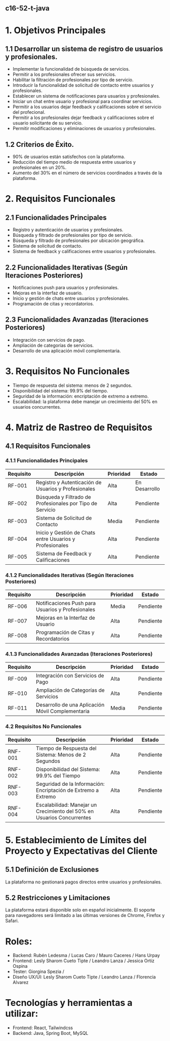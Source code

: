 ## **c16-52-t-java**

# 1. Objetivos Principales

## **1.1 Desarrollar un sistema de registro de usuarios y profesionales.**
- Implementar la funcionalidad de búsqueda de servicios.
- Permitir a los profesionales ofrecer sus servicios.
- Habilitar la filtración de profesionales por tipo de servicio.
- Introducir la funcionalidad de solicitud de contacto entre usuarios y profesionales.
- Establecer un sistema de notificaciones para usuarios y profesionales.
- Iniciar un chat entre usuario y profesional para coordinar servicios.
- Permitir a los usuarios dejar feedback y calificaciones sobre el servicio del profecional.
- Permitir a los profesionales dejar feedback y calificaciones sobre el usuario solicitante de su servicio.
- Permitir modificaciones y eliminaciones de usuarios y profesionales.

## **1.2 Criterios de Éxito.**
- 90% de usuarios están satisfechos con la plataforma.
- Reducción del tiempo medio de respuesta entre usuarios y profesionales en un 20%.
- Aumento del 30% en el número de servicios coordinados a través de la plataforma.

# 2. Requisitos Funcionales

## **2.1 Funcionalidades Principales**
- Registro y autenticación de usuarios y profesionales.
- Búsqueda y filtrado de profesionales por tipo de servicio.
- Búsqueda y filtrado de profesionales por ubicación geográfica. 
- Sistema de solicitud de contacto.
- Sistema de feedback y calificaciones entre usuarios y profesionales.

## **2.2 Funcionalidades Iterativas (Según Iteraciones Posteriores)**
- Notificaciones push para usuarios y profesionales.
- Mejoras en la interfaz de usuario.
- Inicio y gestión de chats entre usuarios y profesionales.
- Programación de citas y recordatorios.

## **2.3 Funcionalidades Avanzadas (Iteraciones Posteriores)**
- Integración con servicios de pago.
- Ampliación de categorías de servicios.
- Desarrollo de una aplicación móvil complementaria.

# 3. Requisitos No Funcionales
- Tiempo de respuesta del sistema: menos de 2 segundos.
- Disponibilidad del sistema: 99.9% del tiempo.
- Seguridad de la información: encriptación de extremo a extremo.
- Escalabilidad: la plataforma debe manejar un crecimiento del 50% en usuarios concurrentes.

# 4. Matriz de Rastreo de Requisitos

## **4.1 Requisitos Funcionales**

### **4.1.1 Funcionalidades Principales**
|Requisito|Descripción|Prioridad|Estado|
| --- | --- | --- | --- |
|RF-001|Registro y Autenticación de Usuarios y Profesionales|Alta|En Desarrollo
|RF-002|Búsqueda y Filtrado de Profesionales por Tipo de Servicio|Alta|Pendiente
|RF-003|Sistema de Solicitud de Contacto|Media|Pendiente|
|RF-004|Inicio y Gestión de Chats entre Usuarios y Profesionales|Alta|Pendiente|
|RF-005|Sistema de Feedback y Calificaciones|Alta|Pendiente|

### **4.1.2 Funcionalidades Iterativas (Según Iteraciones Posteriores)**

|Requisito|Descripción|Prioridad|Estado|
| --- | --- | --- | --- |
|RF-006|Notificaciones Push para Usuarios y Profesionales|Media|Pendiente|
|RF-007|Mejoras en la Interfaz de Usuario|Alta|Pendiente|
|RF-008|Programación de Citas y Recordatorios|Alta|Pendiente|

### **4.1.3 Funcionalidades Avanzadas (Iteraciones Posteriores)**
|Requisito|Descripción|Prioridad|Estado|
| --- | --- | --- | --- |
|RF-009|Integración con Servicios de Pago|Alta|Pendiente|
|RF-010|Ampliación de Categorías de Servicios|Alta|Pendiente|
|RF-011|Desarrollo de una Aplicación Móvil Complementaria|Media|Pendiente|



### **4.2 Requisitos No Funcionales**
|Requisito|Descripción|Prioridad|Estado|
| --- | --- | --- | --- |
|RNF-001|Tiempo de Respuesta del Sistema: Menos de 2 Segundos|Alta|Pendiente|
|RNF-002|Disponibilidad del Sistema: 99.9% del Tiempo|Alta|Pendiente|
|RNF-003|Seguridad de la Información: Encriptación de Extremo a Extremo|Alta|Pendiente|
|RNF-004|Escalabilidad: Manejar un Crecimiento del 50% en Usuarios Concurrentes|Alta|Pendiente|

# 5. Establecimiento de Límites del Proyecto y Expectativas del Cliente

## **5.1 Definición de Exclusiones**
La plataforma no gestionará pagos directos entre usuarios y profesionales.

## **5.2 Restricciones y Limitaciones**
La plataforma estará disponible solo en español inicialmente.
El soporte para navegadores será limitado a las últimas versiones de Chrome, Firefox y Safari.

# **Roles:**
- Backend: Rubén Ledesma / Lucas Caro / Mauro Caceres / Hans Urpay
- Frontend: Lesly Sharom Cueto Tipte / Leandro Lanza / Jessica Ortiz Ospina
- Tester: Giorgina Spezia /
- Diseño UX/UI: Lesly Sharom Cueto Tipte / Leandro Lanza / Florencia Alvarez


# **Tecnologías y herramientas a utilizar:**
- Frontend: React, Tailwindcss
- Backend: Java, Spring Boot, MySQL


